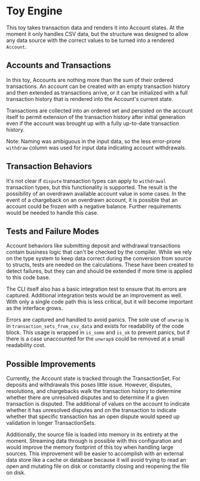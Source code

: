 # Toy Engine

This toy takes transaction data and renders it into Account states. At the moment it only handles CSV data, but the structure was designed to allow any data source with the correct values to be turned into a rendered `Account`.

## Accounts and Transactions

In this toy, Accounts are nothing more than the sum of their ordered transactions. An account can be created with an empty transaction history and then extended as transactions arrive, or it can be initialized with a full transaction history that is rendered into the Account's current state.

Transactions are collected into an ordered set and persisted on the account itself to permit extension of the transaction history after initial generation even if the account was brought up with a fully up-to-date transaction history.

Note: Naming was ambiguous in the input data, so the less error-prone `withdraw` column was used for input data indicating account withdrawals.

## Transaction Behaviors

It's not clear if `dispute` transaction types can apply to `withdrawal` transaction types, but this functionality is supported. The result is the possibility of an overdrawn available account value in some cases. In the event of a chargeback on an overdrawn account, it is possible that an account could be frozen with a negative balance. Further requirements would be needed to handle this case.

## Tests and Failure Modes

Account behaviors like submitting deposit and withdrawal transactions contain business logic that can't be checked by the compiler. While we rely on the type system to keep data correct during the conversion from source to structs, tests are needed on the calculations. These have been created to detect failures, but they can and should be extended if more time is applied to this code base.

The CLI itself also has a basic integration test to ensure that its errors are captured. Additional integration tests would be an improvement as well. With only a single code path this is less critical, but it will become important as the interface grows.

Errors are captured and handled to avoid panics. The sole use of `unwrap` is in `transaction_sets_from_csv_data` and exists for readability of the code block. This usage is wrapped in `is_some` and `is_ok` to prevent panics, but if there is a case unaccounted for the `unwrap`s could be removed at a small readability cost.

## Possible Improvements

Currently, the Account state is tracked through the TransactionSet. For deposits and withdrawals this poses little issue. However, disputes, resolutions, and chargebacks walk the transaction history to determine whether there are unresolved disputes and to determine if a given transaction is disputed. The additional of values on the account to indicate whether it has unresolved disputes and on the transaction to indicate whether that specific transaction has an open dispute would speed up validation in longer TransactionSets.

Additionally, the source file is loaded into memory in its entirety at the moment. Streaming data through is possible with this configuration and would improve the memory footprint of this toy when handling large sources. This improvement will be easier to accomplish with an external data store like a cache or database because it will avoid trying to read an open and mutating file on disk or constantly closing and reopening the file on disk.
